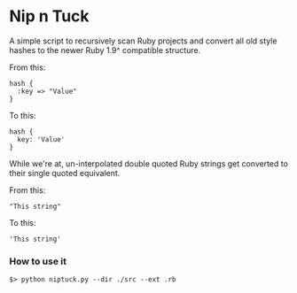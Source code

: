 # Nip n Tuck

A simple script to recursively scan Ruby projects and convert all old style hashes to the newer Ruby 1.9^ compatible structure. 

From this:

    hash { 
      :key => "Value"
    }
    
To this: 

    hash { 
      key: 'Value'
    }
    
While we're at, un-interpolated double quoted Ruby strings get converted to their single quoted equivalent. 

From this: 

    "This string"
    
To this: 

    'This string'
    

### How to use it

    $> python niptuck.py --dir ./src --ext .rb
    

